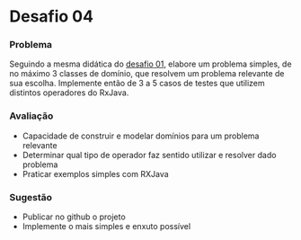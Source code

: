 # Desafio 04

### Problema
Seguindo a mesma didática do [desafio 01](https://gist.github.com/rafarocha/aa5e95122e0880ebd1ffa11fbcde1362), elabore um problema simples, de no máximo 3 classes de domínio, que resolvem um problema relevante de sua escolha. Implemente então de 3 a 5 casos de testes que utilizem distintos operadores do RxJava.

### Avaliação
- Capacidade de construir e modelar domínios para um problema relevante
- Determinar qual tipo de operador faz sentido utilizar e resolver dado problema
- Praticar exemplos simples com RXJava

### Sugestão
- Publicar no github o projeto
- Implemente o mais simples e enxuto possível
